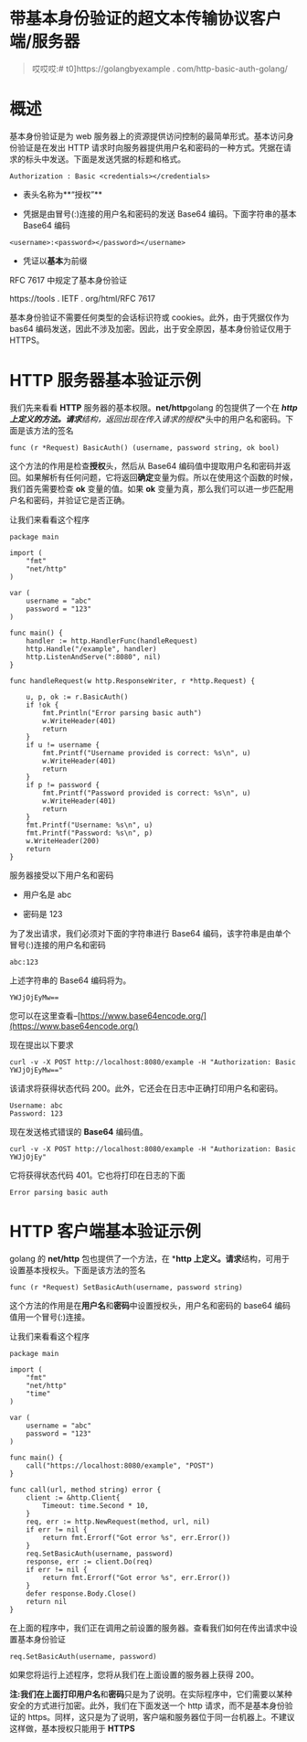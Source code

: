 # 带基本身份验证的超文本传输协议客户端/服务器

> 哎哎哎:# t0]https://golangbyexample . com/http-basic-auth-golang/

# **概述**

基本身份验证是为 web 服务器上的资源提供访问控制的最简单形式。基本访问身份验证是在发出 HTTP 请求时向服务器提供用户名和密码的一种方式。凭据在请求的标头中发送。下面是发送凭据的标题和格式。

```
Authorization : Basic <credentials></credentials>
```

*   表头名称为**“授权”**

*   凭据是由冒号(:)连接的用户名和密码的发送 Base64 编码。下面字符串的基本 Base64 编码

```
<username>:<password></password></username>
```

*   凭证以**基本**为前缀

RFC 7617 中规定了基本身份验证

https://tools . IETF . org/html/RFC 7617

基本身份验证不需要任何类型的会话标识符或 cookies。此外，由于凭据仅作为 bas64 编码发送，因此不涉及加密。因此，出于安全原因，基本身份验证仅用于 HTTPS。

# **HTTP 服务器基本验证示例**

我们先来看看 **HTTP** 服务器的基本权限。**net/http**golang 的包提供了一个在 ***http 上定义的方法。请求**结构，返回出现在传入请求的**授权**头中的用户名和密码。下面是该方法的签名

```
func (r *Request) BasicAuth() (username, password string, ok bool)
```

这个方法的作用是检查**授权**头，然后从 Base64 编码值中提取用户名和密码并返回。如果解析有任何问题，它将返回**确定**变量为假。所以在使用这个函数的时候，我们首先需要检查 **ok** 变量的值。如果 **ok** 变量为真，那么我们可以进一步匹配用户名和密码，并验证它是否正确。

让我们来看看这个程序

```
package main

import (
	"fmt"
	"net/http"
)

var (
	username = "abc"
	password = "123"
)

func main() {
	handler := http.HandlerFunc(handleRequest)
	http.Handle("/example", handler)
	http.ListenAndServe(":8080", nil)
}

func handleRequest(w http.ResponseWriter, r *http.Request) {

	u, p, ok := r.BasicAuth()
	if !ok {
		fmt.Println("Error parsing basic auth")
		w.WriteHeader(401)
		return
	}
	if u != username {
		fmt.Printf("Username provided is correct: %s\n", u)
		w.WriteHeader(401)
		return
	}
	if p != password {
		fmt.Printf("Password provided is correct: %s\n", u)
		w.WriteHeader(401)
		return
	}
	fmt.Printf("Username: %s\n", u)
	fmt.Printf("Password: %s\n", p)
	w.WriteHeader(200)
	return
}
```

服务器接受以下用户名和密码

*   用户名是 abc

*   密码是 123

为了发出请求，我们必须对下面的字符串进行 Base64 编码，该字符串是由单个冒号(:)连接的用户名和密码

```
abc:123
```

上述字符串的 Base64 编码将为。

```
YWJjOjEyMw==
```

您可以在这里查看–[https://www.base64encode.org/](https://www.base64encode.org/)

现在提出以下要求

```
curl -v -X POST http://localhost:8080/example -H "Authorization: Basic YWJjOjEyMw=="
```

该请求将获得状态代码 200。此外，它还会在日志中正确打印用户名和密码。

```
Username: abc
Password: 123
```

现在发送格式错误的 **Base64** 编码值。

```
curl -v -X POST http://localhost:8080/example -H "Authorization: Basic YWJjOjEy"
```

它将获得状态代码 401。它也将打印在日志的下面

```
Error parsing basic auth
```

# **HTTP 客户端基本验证示例**

golang 的 **net/http** 包也提供了一个方法，在 ***http 上定义。请求**结构，可用于设置基本授权头。下面是该方法的签名

```
func (r *Request) SetBasicAuth(username, password string)
```

这个方法的作用是在**用户名**和**密码**中设置授权头，用户名和密码的 base64 编码值用一个冒号(:)连接。

让我们来看看这个程序

```
package main

import (
	"fmt"
	"net/http"
	"time"
)

var (
	username = "abc"
	password = "123"
)

func main() {
	call("https://localhost:8080/example", "POST")
}

func call(url, method string) error {
	client := &http.Client{
		Timeout: time.Second * 10,
	}
	req, err := http.NewRequest(method, url, nil)
	if err != nil {
		return fmt.Errorf("Got error %s", err.Error())
	}
	req.SetBasicAuth(username, password)
	response, err := client.Do(req)
	if err != nil {
		return fmt.Errorf("Got error %s", err.Error())
	}
	defer response.Body.Close()
	return nil
}
```

在上面的程序中，我们正在调用之前设置的服务器。查看我们如何在传出请求中设置基本身份验证

```
req.SetBasicAuth(username, password)
```

如果您将运行上述程序，您将从我们在上面设置的服务器上获得 200。

**注:**我们在上面打印**用户名**和**密码**只是为了说明。在实际程序中，它们需要以某种安全的方式进行加密。此外，我们在下面发送一个 http 请求，而不是基本身份验证的 https。同样，这只是为了说明，客户端和服务器位于同一台机器上。不建议这样做，基本授权只能用于 **HTTPS**